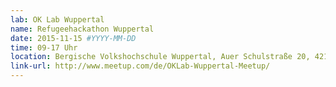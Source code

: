 ```yaml
---
lab: OK Lab Wuppertal
name: Refugeehackathon Wuppertal
date: 2015-11-15 #YYYY-MM-DD
time: 09-17 Uhr
location: Bergische Volkshochschule Wuppertal, Auer Schulstraße 20, 42103 Wuppertal
link-url: http://www.meetup.com/de/OKLab-Wuppertal-Meetup/
---
```

